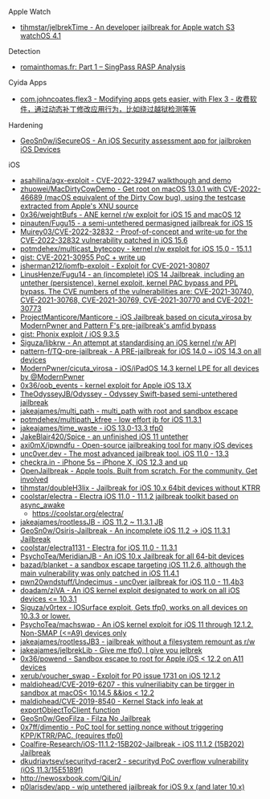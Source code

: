 Apple Watch

* [tihmstar/jelbrekTime - An developer jailbreak for Apple watch S3 watchOS 4.1](https://github.com/tihmstar/jelbrekTime)

Detection

* [romainthomas.fr: Part 1 – SingPass RASP Analysis](https://www.romainthomas.fr/post/22-08-singpass-rasp-analysis/)

Cyida Apps

* [com.johncoates.flex3 - Modifying apps gets easier, with Flex 3 - 收费软件，通过动态补丁修改应用行为，比如绕过越狱检测等等](http://cydia.saurik.com/package/com.johncoates.flex3/)

Hardening

* [GeoSn0w/iSecureOS - An iOS Security assessment app for jailbroken iOS Devices](https://github.com/GeoSn0w/iSecureOS)

iOS

* [asahilina/agx-exploit - CVE-2022-32947 walkthough and demo](https://github.com/asahilina/agx-exploit)
* [zhuowei/MacDirtyCowDemo - Get root on macOS 13.0.1 with CVE-2022-46689 (macOS equivalent of the Dirty Cow bug), using the testcase extracted from Apple's XNU source](https://github.com/zhuowei/MacDirtyCowDemo)
* [0x36/weightBufs - ANE kernel r/w exploit for iOS 15 and macOS 12](https://github.com/0x36/weightBufs)
* [pinauten/Fugu15 - a semi-untethered permasigned jailbreak for iOS 15](https://github.com/pinauten/Fugu15)
* [Muirey03/CVE-2022-32832 - Proof-of-concept and write-up for the CVE-2022-32832 vulnerability patched in iOS 15.6](https://github.com/Muirey03/CVE-2022-32832)
* [potmdehex/multicast_bytecopy - kernel r/w exploit for iOS 15.0 - 15.1.1](https://github.com/potmdehex/multicast_bytecopy)
* [gist: CVE-2021-30955 PoC + write up](https://gist.github.com/jakeajames/37f72c58c775bfbdda3aa9575149a8aa#file-writeup-pdf)
* [jsherman212/iomfb-exploit - Exploit for CVE-2021-30807](https://github.com/jsherman212/iomfb-exploit)
* [LinusHenze/Fugu14 - an (incomplete) iOS 14 Jailbreak, including an untether (persistence), kernel exploit, kernel PAC bypass and PPL bypass. The CVE numbers of the vulnerabilities are: CVE-2021-30740, CVE-2021-30768, CVE-2021-30769, CVE-2021-30770 and CVE-2021-30773](https://github.com/LinusHenze/Fugu14)
* [ProjectManticore/Manticore - iOS Jailbreak based on cicuta_virosa by ModernPwner and Pattern F's pre-jailbreak's amfid bypass](https://github.com/ProjectManticore/Manticore)
* [gist: Phonix exploit / iOS 9.3.5](https://gist.github.com/Siguza/96ae6d6806e974199b1d44ffffca5331)
* [Siguza/libkrw - An attempt at standardising an iOS kernel r/w API](https://github.com/Siguza/libkrw)
* [pattern-f/TQ-pre-jailbreak - A PRE-jailbreak for iOS 14.0 ~ iOS 14.3 on all devices](https://github.com/pattern-f/TQ-pre-jailbreak)
* [ModernPwner/cicuta_virosa - iOS/iPadOS 14.3 kernel LPE for all devices by @ModernPwner](https://github.com/ModernPwner/cicuta_virosa)
* [0x36/oob_events - kernel exploit for Apple iOS 13.X](https://github.com/0x36/oob_events)
* [TheOdysseyJB/Odyssey - Odyssey Swift-based semi-untethered jailbreak](https://github.com/TheOdysseyJB/Odyssey)
* [jakeajames/multi_path - multi_path with root and sandbox escape](https://github.com/jakeajames/multi_path)
* [potmdehex/multipath_kfree - low effort jb for iOS 11.3.1](https://github.com/potmdehex/multipath_kfree)
* [jakeajames/time_waste - iOS 13.0-13.3 tfp0](https://github.com/jakeajames/time_waste)
* [JakeBlair420/Spice - an unfinished iOS 11 untether](https://github.com/JakeBlair420/Spice)
* [axi0mX/ipwndfu - Open-source jailbreaking tool for many iOS devices](https://github.com/axi0mX/ipwndfu)
* [unc0ver.dev - The most advanced jailbreak tool. iOS 11.0 - 13.3](https://unc0ver.dev/)
* [checkra.in - iPhone 5s – iPhone X, iOS 12.3 and up](https://checkra.in/)
* [OpenJailbreak - Apple tools. Built from scratch. For the community. Get involved](https://github.com/OpenJailbreak)
* [tihmstar/doubleH3lix - Jailbreak for iOS 10.x 64bit devices without KTRR](https://github.com/tihmstar/doubleH3lix)
* [coolstar/electra - Electra iOS 11.0 - 11.1.2 jailbreak toolkit based on async_awake](https://github.com/coolstar/electra)
  * https://coolstar.org/electra/
* [jakeajames/rootlessJB - iOS 11.2 ~ 11.3.1 JB](https://github.com/jakeajames/rootlessJB)
* [GeoSn0w/Osiris-Jailbreak - An incomplete iOS 11.2 -> iOS 11.3.1 Jailbreak](https://github.com/GeoSn0w/Osiris-Jailbreak)
* [coolstar/electra1131 - Electra for iOS 11.0 - 11.3.1](https://github.com/coolstar/electra1131)
* [PsychoTea/MeridianJB - An iOS 10.x Jailbreak for all 64-bit devices](https://github.com/PsychoTea/MeridianJB)
* [bazad/blanket - a sandbox escape targeting iOS 11.2.6, although the main vulnerability was only patched in iOS 11.4.1](https://github.com/bazad/blanket)
* [pwn20wndstuff/Undecimus - unc0ver jailbreak for iOS 11.0 - 11.4b3](https://github.com/pwn20wndstuff/Undecimus)
* [doadam/ziVA - An iOS kernel exploit designated to work on all iOS devices <= 10.3.1](https://github.com/doadam/ziVA)
* [Siguza/v0rtex - IOSurface exploit, Gets tfp0, works on all devices on 10.3.3 or lower.](https://github.com/Siguza/v0rtex/)
* [PsychoTea/machswap - An iOS kernel exploit for iOS 11 through 12.1.2. Non-SMAP (<=A9) devices only](https://github.com/PsychoTea/machswap)
* [jakeajames/rootlessJB3 - jailbreak without a filesystem remount as r/w](https://github.com/jakeajames/rootlessJB3)
* [jakeajames/jelbrekLib - Give me tfp0, I give you jelbrek](https://github.com/jakeajames/jelbrekLib)
* [0x36/powend - Sandbox escape to root for Apple iOS < 12.2 on A11 devices](https://github.com/0x36/powend)
* [xerub/voucher_swap - Exploit for P0 issue 1731 on iOS 12.1.2](https://github.com/xerub/voucher_swap)
* [maldiohead/CVE-2019-6207 - this vulneriliabity can be tirgger in sandbox at macOS< 10.14.5 &&ios < 12.2](https://github.com/maldiohead/CVE-2019-6207)
* [maldiohead/CVE-2019-8540 - Kernel Stack info leak at exportObjectToClient function](https://github.com/maldiohead/CVE-2019-8540)
* [GeoSn0w/GeoFilza - Filza No Jailbreak](https://github.com/GeoSn0w/GeoFilza)
* [0x7ff/dimentio - PoC tool for setting nonce without triggering KPP/KTRR/PAC. (requires tfp0)](https://github.com/0x7ff/dimentio)
* [Coalfire-Research/iOS-11.1.2-15B202-Jailbreak - iOS 11.1.2 (15B202) Jailbreak](https://github.com/Coalfire-Research/iOS-11.1.2-15B202-Jailbreak)
* [dkudriavtsev/securityd-racer2 - securityd PoC overflow vulnerability (iOS 11.3/15E5189f)](https://github.com/dkudriavtsev/securityd-racer2)
* http://newosxbook.com/QiLin/
* [p0larisdev/app - wip untethered jailbreak for iOS 9.x (and later 10.x)](https://github.com/p0larisdev/app)

